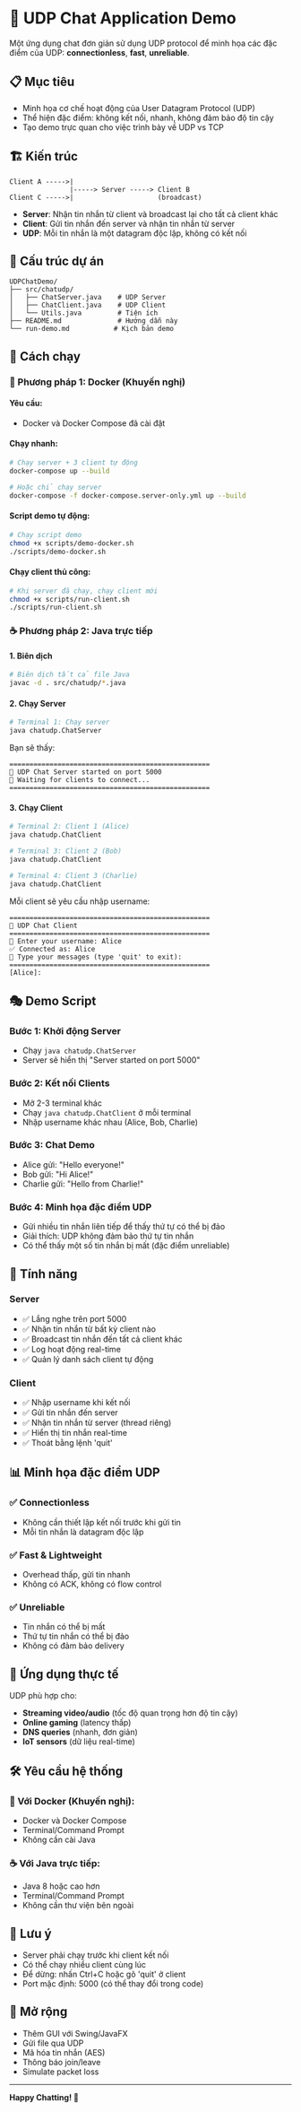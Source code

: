 # 🚀 UDP Chat Application Demo

Một ứng dụng chat đơn giản sử dụng UDP protocol để minh họa các đặc điểm của UDP: **connectionless**, **fast**, **unreliable**.

## 📋 Mục tiêu

- Minh họa cơ chế hoạt động của User Datagram Protocol (UDP)
- Thể hiện đặc điểm: không kết nối, nhanh, không đảm bảo độ tin cậy
- Tạo demo trực quan cho việc trình bày về UDP vs TCP

## 🏗️ Kiến trúc

```
Client A ----->|
               |-----> Server -----> Client B
Client C ----->|                     (broadcast)
```

- **Server**: Nhận tin nhắn từ client và broadcast lại cho tất cả client khác
- **Client**: Gửi tin nhắn đến server và nhận tin nhắn từ server
- **UDP**: Mỗi tin nhắn là một datagram độc lập, không có kết nối

## 📂 Cấu trúc dự án

```
UDPChatDemo/
├── src/chatudp/
│   ├── ChatServer.java    # UDP Server
│   ├── ChatClient.java    # UDP Client  
│   └── Utils.java         # Tiện ích
├── README.md              # Hướng dẫn này
└── run-demo.md           # Kịch bản demo
```

## 🚀 Cách chạy

### 🐳 Phương pháp 1: Docker (Khuyến nghị)

#### Yêu cầu:
- Docker và Docker Compose đã cài đặt

#### Chạy nhanh:
```bash
# Chạy server + 3 client tự động
docker-compose up --build

# Hoặc chỉ chạy server
docker-compose -f docker-compose.server-only.yml up --build
```

#### Script demo tự động:
```bash
# Chạy script demo
chmod +x scripts/demo-docker.sh
./scripts/demo-docker.sh
```

#### Chạy client thủ công:
```bash
# Khi server đã chạy, chạy client mới
chmod +x scripts/run-client.sh
./scripts/run-client.sh
```

### ☕ Phương pháp 2: Java trực tiếp

#### 1. Biên dịch
```bash
# Biên dịch tất cả file Java
javac -d . src/chatudp/*.java
```

#### 2. Chạy Server
```bash
# Terminal 1: Chạy server
java chatudp.ChatServer
```

Bạn sẽ thấy:
```
==================================================
🚀 UDP Chat Server started on port 5000
📡 Waiting for clients to connect...
==================================================
```

#### 3. Chạy Client
```bash
# Terminal 2: Client 1 (Alice)
java chatudp.ChatClient

# Terminal 3: Client 2 (Bob)  
java chatudp.ChatClient

# Terminal 4: Client 3 (Charlie)
java chatudp.ChatClient
```

Mỗi client sẽ yêu cầu nhập username:
```
==================================================
🎯 UDP Chat Client
==================================================
👤 Enter your username: Alice
✅ Connected as: Alice
💬 Type your messages (type 'quit' to exit):
==================================================
[Alice]: 
```

## 🎭 Demo Script

### Bước 1: Khởi động Server
- Chạy `java chatudp.ChatServer`
- Server sẽ hiển thị "Server started on port 5000"

### Bước 2: Kết nối Clients
- Mở 2-3 terminal khác
- Chạy `java chatudp.ChatClient` ở mỗi terminal
- Nhập username khác nhau (Alice, Bob, Charlie)

### Bước 3: Chat Demo
- Alice gửi: "Hello everyone!"
- Bob gửi: "Hi Alice!"
- Charlie gửi: "Hello from Charlie!"

### Bước 4: Minh họa đặc điểm UDP
- Gửi nhiều tin nhắn liên tiếp để thấy thứ tự có thể bị đảo
- Giải thích: UDP không đảm bảo thứ tự tin nhắn
- Có thể thấy một số tin nhắn bị mất (đặc điểm unreliable)

## 🔧 Tính năng

### Server
- ✅ Lắng nghe trên port 5000
- ✅ Nhận tin nhắn từ bất kỳ client nào
- ✅ Broadcast tin nhắn đến tất cả client khác
- ✅ Log hoạt động real-time
- ✅ Quản lý danh sách client tự động

### Client  
- ✅ Nhập username khi kết nối
- ✅ Gửi tin nhắn đến server
- ✅ Nhận tin nhắn từ server (thread riêng)
- ✅ Hiển thị tin nhắn real-time
- ✅ Thoát bằng lệnh 'quit'

## 📊 Minh họa đặc điểm UDP

### ✅ Connectionless
- Không cần thiết lập kết nối trước khi gửi tin
- Mỗi tin nhắn là datagram độc lập

### ✅ Fast & Lightweight  
- Overhead thấp, gửi tin nhanh
- Không có ACK, không có flow control

### ✅ Unreliable
- Tin nhắn có thể bị mất
- Thứ tự tin nhắn có thể bị đảo
- Không có đảm bảo delivery

## 🎯 Ứng dụng thực tế

UDP phù hợp cho:
- **Streaming video/audio** (tốc độ quan trọng hơn độ tin cậy)
- **Online gaming** (latency thấp)
- **DNS queries** (nhanh, đơn giản)
- **IoT sensors** (dữ liệu real-time)

## 🛠️ Yêu cầu hệ thống

### 🐳 Với Docker (Khuyến nghị):
- Docker và Docker Compose
- Terminal/Command Prompt
- Không cần cài Java

### ☕ Với Java trực tiếp:
- Java 8 hoặc cao hơn
- Terminal/Command Prompt
- Không cần thư viện bên ngoài

## 📝 Lưu ý

- Server phải chạy trước khi client kết nối
- Có thể chạy nhiều client cùng lúc
- Để dừng: nhấn Ctrl+C hoặc gõ 'quit' ở client
- Port mặc định: 5000 (có thể thay đổi trong code)

## 🚀 Mở rộng

- Thêm GUI với Swing/JavaFX
- Gửi file qua UDP
- Mã hóa tin nhắn (AES)
- Thông báo join/leave
- Simulate packet loss

---

**Happy Chatting! 🎉**
